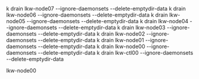 k drain lkw-node07 --ignore-daemonsets --delete-emptydir-data
k drain lkw-node06 --ignore-daemonsets --delete-emptydir-data
k drain lkw-node05 --ignore-daemonsets --delete-emptydir-data
k drain lkw-node04 --ignore-daemonsets --delete-emptydir-data
k drain lkw-node03 --ignore-daemonsets --delete-emptydir-data
k drain lkw-node02 --ignore-daemonsets --delete-emptydir-data
k drain lkw-node01 --ignore-daemonsets --delete-emptydir-data
k drain lkw-node00 --ignore-daemonsets --delete-emptydir-data
k drain lkw-ctl00 --ignore-daemonsets --delete-emptydir-data

 
lkw-node00